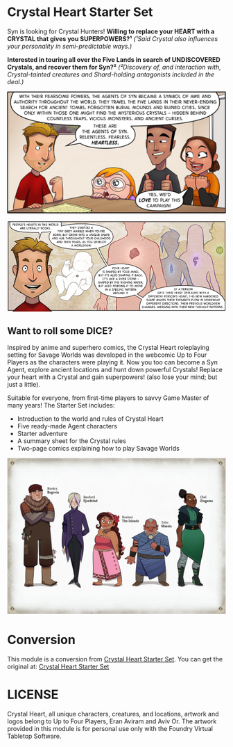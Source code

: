 # Crystal Heart Starter Set
Syn is looking for Crystal Hunters!
**Willing to replace your HEART with a CRYSTAL that gives you SUPERPOWERS?¹**
*(¹Said Crystal also influences your personality in semi-predictable ways.)*

**Interested in touring all over the Five Lands in search of UNDISCOVERED Crystals, and recover them for Syn?²**
*(²Discovery of, and interaction with, Crystal-tainted creatures and Shard-holding antagonists included in the deal.)*

<p align="center">
  <img width="600" src="assets/arts/01.webp">
</p>

<p align="center">
  <img width="600" src="assets/arts/16.webp">
</p>

## Want to roll some DICE?
Inspired by anime and superhero comics, the Crystal Heart roleplaying setting for Savage Worlds was developed in the webcomic Up to Four Players as the characters were playing it. Now you too can become a Syn Agent, explore ancient locations and hunt down powerful Crystals! Replace your heart with a Crystal and gain superpowers! (also lose your mind; but just a little).

Suitable for everyone, from first-time players to savvy Game Master of many years!
The Starter Set includes:
- Introduction to the world and rules of Crystal Heart
- Five ready-made Agent characters
- Starter adventure
- A summary sheet for the Crystal rules
- Two-page comics explaining how to play Savage Worlds

<p align="center">
  <img width="600" src="assets/arts/02-02-Third-five-lands.webp">
</p>

# Conversion
This module is a conversion from [Crystal Heart Starter Set](https://www.drivethrurpg.com/product/254714/Crystal-Heart-Starter-Set). You can get the original at: 
[Crystal Heart Starter Set](https://www.drivethrurpg.com/product/254714/Crystal-Heart-Starter-Set)

# LICENSE
Crystal Heart, all unique characters, creatures, and locations, artwork and logos belong to Up to Four Players, Eran Aviram and Aviv Or. The artwork provided in this module is for personal use only with the Foundry Virtual Tabletop Software.